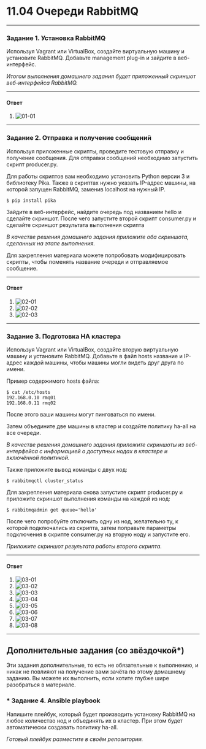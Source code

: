 # 11.04 Очереди RabbitMQ

---

### Задание 1. Установка RabbitMQ

Используя Vagrant или VirtualBox, создайте виртуальную машину и установите RabbitMQ.
Добавьте management plug-in и зайдите в веб-интерфейс.

*Итогом выполнения домашнего задания будет приложенный скриншот веб-интерфейса RabbitMQ.*

---
#### Ответ
1. ![01-01](https://github.com/Mikhail-2023/05_Databases_and_information_security/blob/main/11.04_screen/01-01.PNG)

---

### Задание 2. Отправка и получение сообщений

Используя приложенные скрипты, проведите тестовую отправку и получение сообщения.
Для отправки сообщений необходимо запустить скрипт producer.py.

Для работы скриптов вам необходимо установить Python версии 3 и библиотеку Pika.
Также в скриптах нужно указать IP-адрес машины, на которой запущен RabbitMQ, заменив localhost на нужный IP.

```shell script
$ pip install pika
```

Зайдите в веб-интерфейс, найдите очередь под названием hello и сделайте скриншот.
После чего запустите второй скрипт consumer.py и сделайте скриншот результата выполнения скрипта

*В качестве решения домашнего задания приложите оба скриншота, сделанных на этапе выполнения.*

Для закрепления материала можете попробовать модифицировать скрипты, чтобы поменять название очереди и отправляемое сообщение.

---
#### Ответ
1. ![02-01](https://github.com/Mikhail-2023/05_Databases_and_information_security/blob/main/11.04_screen/02-01.PNG)
2. ![02-02](https://github.com/Mikhail-2023/05_Databases_and_information_security/blob/main/11.04_screen/02-02.PNG)
3. ![02-03](https://github.com/Mikhail-2023/05_Databases_and_information_security/blob/main/11.04_screen/02-03.PNG)

---

### Задание 3. Подготовка HA кластера

Используя Vagrant или VirtualBox, создайте вторую виртуальную машину и установите RabbitMQ.
Добавьте в файл hosts название и IP-адрес каждой машины, чтобы машины могли видеть друг друга по имени.

Пример содержимого hosts файла:
```shell script
$ cat /etc/hosts
192.168.0.10 rmq01
192.168.0.11 rmq02
```
После этого ваши машины могут пинговаться по имени.

Затем объедините две машины в кластер и создайте политику ha-all на все очереди.

*В качестве решения домашнего задания приложите скриншоты из веб-интерфейса с информацией о доступных нодах в кластере и включённой политикой.*

Также приложите вывод команды с двух нод:

```shell script
$ rabbitmqctl cluster_status
```

Для закрепления материала снова запустите скрипт producer.py и приложите скриншот выполнения команды на каждой из нод:

```shell script
$ rabbitmqadmin get queue='hello'
```

После чего попробуйте отключить одну из нод, желательно ту, к которой подключались из скрипта, затем поправьте параметры подключения в скрипте consumer.py на вторую ноду и запустите его.

*Приложите скриншот результата работы второго скрипта.*

---
#### Ответ
1. ![03-01](https://github.com/Mikhail-2023/05_Databases_and_information_security/blob/main/11.04_screen/03-01.PNG)
2. ![03-02](https://github.com/Mikhail-2023/05_Databases_and_information_security/blob/main/11.04_screen/03-02.PNG)
3. ![03-03](https://github.com/Mikhail-2023/05_Databases_and_information_security/blob/main/11.04_screen/03-03.PNG)
4. ![03-04](https://github.com/Mikhail-2023/05_Databases_and_information_security/blob/main/11.04_screen/03-04.PNG)
5. ![03-05](https://github.com/Mikhail-2023/05_Databases_and_information_security/blob/main/11.04_screen/03-05.PNG)
6. ![03-06](https://github.com/Mikhail-2023/05_Databases_and_information_security/blob/main/11.04_screen/03-06.PNG)
7. ![03-07](https://github.com/Mikhail-2023/05_Databases_and_information_security/blob/main/11.04_screen/03-07.PNG)
8. ![03-08](https://github.com/Mikhail-2023/05_Databases_and_information_security/blob/main/11.04_screen/03-08.PNG)

---


## Дополнительные задания (со звёздочкой*)
Эти задания дополнительные, то есть не обязательные к выполнению, и никак не повлияют на получение вами зачёта по этому домашнему заданию. Вы можете их выполнить, если хотите глубже шире разобраться в материале.

### * Задание 4. Ansible playbook

Напишите плейбук, который будет производить установку RabbitMQ на любое количество нод и объединять их в кластер.
При этом будет автоматически создавать политику ha-all.

*Готовый плейбук разместите в своём репозитории.*
